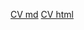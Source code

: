 [CV md](https://coronarus.github.io/rsschool-cv/cv)
[CV html](https://coronarus.github.io/rsschool-cv/)
